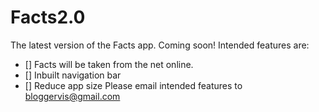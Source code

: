 # Facts2.0
The latest version of the Facts app.
Coming soon!
Intended features are:
- [] Facts will be taken from the net online.
- [] Inbuilt navigation bar
- [] Reduce app size
Please email intended features to bloggervis@gmail.com
